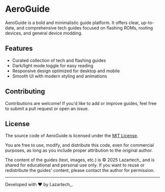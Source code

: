 # AeroGuide

AeroGuide is a bold and minimalistic guide platform. It offers clear, up-to-date, and comprehensive tech guides focused on flashing ROMs, rooting devices, and general device modding.

## Features

- Curated collection of tech and flashing guides
- Dark/light mode toggle for easy reading
- Responsive design optimized for desktop and mobile
- Smooth UI with modern styling and animations


## Contributing

Contributions are welcome! If you'd like to add or improve guides, feel free to submit a pull request or open an issue.

## License

The source code of AeroGuide is licensed under the [MIT License](LICENSE).

You are free to use, modify, and distribute this code, even for commercial purposes, as long as you include proper attribution to the original author.

The content of the guides (text, images, etc.) is © 2025 Lazartech_ and is shared for educational and personal use only. If you want to reuse or redistribute the guides' content, please contact the author for permission.

---

Developed with ❤️ by Lazartech_.
